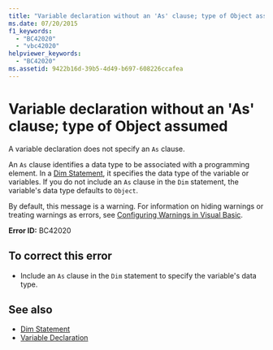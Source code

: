 ```yaml
---
title: "Variable declaration without an 'As' clause; type of Object assumed"
ms.date: 07/20/2015
f1_keywords: 
  - "BC42020"
  - "vbc42020"
helpviewer_keywords: 
  - "BC42020"
ms.assetid: 9422b16d-39b5-4d49-b697-608226ccafea
---
```

# Variable declaration without an 'As' clause; type of Object assumed
A variable declaration does not specify an `As` clause.  
  
 An `As` clause identifies a data type to be associated with a programming element. In a [Dim Statement](../language-reference/statements/dim-statement.md), it specifies the data type of the variable or variables. If you do not include an `As` clause in the `Dim` statement, the variable's data type defaults to `Object`.  
  
 By default, this message is a warning. For information on hiding warnings or treating warnings as errors, see [Configuring Warnings in Visual Basic](/visualstudio/ide/configuring-warnings-in-visual-basic).  
  
 **Error ID:** BC42020  
  
## To correct this error  
  
- Include an `As` clause in the `Dim` statement to specify the variable's data type.  
  
## See also

- [Dim Statement](../language-reference/statements/dim-statement.md)
- [Variable Declaration](../programming-guide/language-features/variables/variable-declaration.md)
